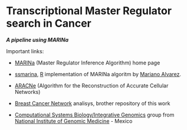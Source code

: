 Transcriptional Master Regulator search in Cancer
==========


***A pipeline using MARINa***

Important links:


* [MARINa](http://wiki.c2b2.columbia.edu/califanolab/index.php/Software/MARINA) (Master Regulator Inference Algorithm) home page

* [ssmarina](http://dx.doi.org/10.6084/m9.figshare.785718), [R](http://cran.r-project.org/) implementation of MARINa algoritm  by [Mariano Alvarez](http://systemsbiology.columbia.edu/people/mariano-alvarez).

* [ARACNe](http://wiki.c2b2.columbia.edu/califanolab/index.php/Software/ARACNE) (Algorithm for the Reconstruction of Accurate Cellular Networks)

* [Breast Cancer Network](https://github.com/CSB-IG/breast_cancer_networks) analisys, brother repository of this work 

* [Computational Systems Biology/Integrative Genomics](http://genomicacomputacional.inmegen.gob.mx/ehernandez/people.html) group from [National Institute of Genomic Medicine](http://www.inmegen.gob.mx) - Mexico
